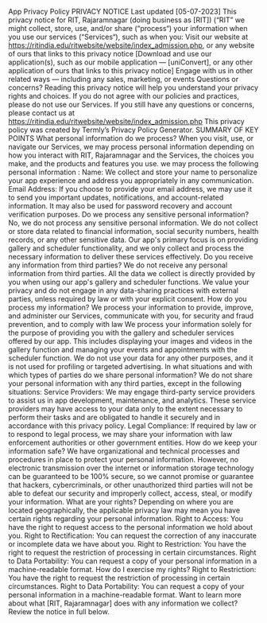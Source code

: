 App Privacy Policy PRIVACY NOTICE Last updated [05-07-2023] This privacy notice for RIT, Rajaramnagar (doing business as [RIT]) (“RIT” we might collect, store, use, and/or share (“process“) your information when you use our services (“Services“), such as when you: Visit our website at https://ritindia.edu/ritwebsite/website/index_admission.php, or any website of ours that links to this privacy notice [Download and use our application(s), such as our mobile application — [uniConvert], or any other application of ours that links to this privacy notice] Engage with us in other related ways ― including any sales, marketing, or events Questions or concerns? Reading this privacy notice will help you understand your privacy rights and choices. If you do not agree with our policies and practices, please do not use our Services. If you still have any questions or concerns, please contact us at https://ritindia.edu/ritwebsite/website/index_admission.php This privacy policy was created by Termly’s Privacy Policy Generator. SUMMARY OF KEY POINTS What personal information do we process? When you visit, use, or navigate our Services, we may process personal information depending on how you interact with RIT, Rajaramnagar and the Services, the choices you make, and the products and features you use. we may process the following personal information : Name: We collect and store your name to personalize your app experience and address you appropriately in any communication. Email Address: If you choose to provide your email address, we may use it to send you important updates, notifications, and account-related information. It may also be used for password recovery and account verification purposes. Do we process any sensitive personal information? No, we do not process any sensitive personal information. We do not collect or store data related to financial information, social security numbers, health records, or any other sensitive data. Our app's primary focus is on providing gallery and scheduler functionality, and we only collect and process the necessary information to deliver these services effectively. Do you receive any information from third parties? We do not receive any personal information from third parties. All the data we collect is directly provided by you when using our app's gallery and scheduler functions. We value your privacy and do not engage in any data-sharing practices with external parties, unless required by law or with your explicit consent. How do you process my information? We process your information to provide, improve, and administer our Services, communicate with you, for security and fraud prevention, and to comply with law We process your information solely for the purpose of providing you with the gallery and scheduler services offered by our app. This includes displaying your images and videos in the gallery function and managing your events and appointments with the scheduler function. We do not use your data for any other purposes, and it is not used for profiling or targeted advertising. In what situations and with which types of parties do we share personal information? We do not share your personal information with any third parties, except in the following situations: Service Providers: We may engage third-party service providers to assist us in app development, maintenance, and analytics. These service providers may have access to your data only to the extent necessary to perform their tasks and are obligated to handle it securely and in accordance with this privacy policy. Legal Compliance: If required by law or to respond to legal process, we may share your information with law enforcement authorities or other government entities. How do we keep your information safe? We have organizational and technical processes and procedures in place to protect your personal information. However, no electronic transmission over the internet or information storage technology can be guaranteed to be 100% secure, so we cannot promise or guarantee that hackers, cybercriminals, or other unauthorized third parties will not be able to defeat our security and improperly collect, access, steal, or modify your information. What are your rights? Depending on where you are located geographically, the applicable privacy law may mean you have certain rights regarding your personal information. Right to Access: You have the right to request access to the personal information we hold about you. Right to Rectification: You can request the correction of any inaccurate or incomplete data we have about you. Right to Restriction: You have the right to request the restriction of processing in certain circumstances. Right to Data Portability: You can request a copy of your personal information in a machine-readable format. How do I exercise my rights? Right to Restriction: You have the right to request the restriction of processing in certain circumstances. Right to Data Portability: You can request a copy of your personal information in a machine-readable format. Want to learn more about what [RIT, Rajaramnagar] does with any information we collect? Review the notice in full below.
